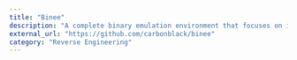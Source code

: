 ```yaml
---
title: "Binee"
description: "A complete binary emulation environment that focuses on introspection of all IO operations."
external_url: "https://github.com/carbonblack/binee"
category: "Reverse Engineering"
---
```

